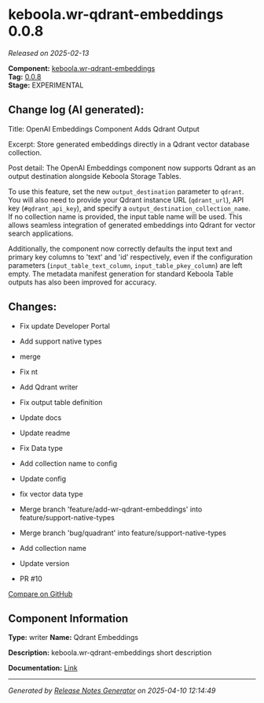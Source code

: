 #  keboola.wr-qdrant-embeddings 0.0.8

_Released on 2025-02-13_

**Component:** [keboola.wr-qdrant-embeddings](https://github.com/keboola/component-embeddings-v2)  
**Tag:** [0.0.8](https://github.com/keboola/component-embeddings-v2/releases/tag/0.0.8)  
**Stage:** EXPERIMENTAL


## Change log (AI generated):
Title: OpenAI Embeddings Component Adds Qdrant Output

Excerpt: Store generated embeddings directly in a Qdrant vector database collection.

Post detail:
The OpenAI Embeddings component now supports Qdrant as an output destination alongside Keboola Storage Tables.

To use this feature, set the new `output_destination` parameter to `qdrant`. You will also need to provide your Qdrant instance URL (`qdrant_url`), API key (`#qdrant_api_key`), and specify a `output_destination_collection_name`. If no collection name is provided, the input table name will be used. This allows seamless integration of generated embeddings into Qdrant for vector search applications.

Additionally, the component now correctly defaults the input text and primary key columns to 'text' and 'id' respectively, even if the configuration parameters (`input_table_text_column`, `input_table_pkey_column`) are left empty. The metadata manifest generation for standard Keboola Table outputs has also been improved for accuracy.



## Changes:



- Fix update Developer Portal 




- Add support native types 




- merge 




- Fix nt 




- Add Qdrant writer 




- Fix output table definition 




- Update docs 




- Update readme 




- Fix Data type 




- Add collection name to config 




- Update config 




- fix vector data type 




- Merge branch 'feature/add-wr-qdrant-embeddings' into feature/support-native-types 




- Merge branch 'bug/quadrant' into feature/support-native-types 




- Add collection name 




- Update version 




- PR #10 



[Compare on GitHub](https://github.com/keboola/component-embeddings-v2/compare/0.0.7...0.0.8)



## Component Information
**Type:** writer
**Name:** Qdrant Embeddings

**Description:** keboola.wr-qdrant-embeddings short description


**Documentation:** [Link](https://github.com/keboola/component-embeddings-v2/blob/master/README.md)



---
_Generated by [Release Notes Generator](https://github.com/keboola/release-notes-generator)
on 2025-04-10 12:14:49_